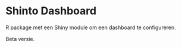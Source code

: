 # Shinto Dashboard

R package met een Shiny module om een dashboard te configureren.

Beta versie.




